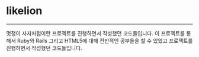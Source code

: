 likelion
===
-----
멋쟁이 사자처럼이란 프로젝트를 진행하면서 작성했던 코드들입니다. 
이 프로젝트를 통해서 Ruby와 Rails 그리고 HTML5에 대해 전반적인 공부들을 할 수 있었고 
프로젝트를 진행하면서 작성했던 코드들입니다. 

